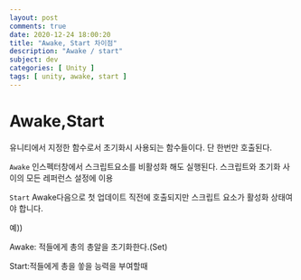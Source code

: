 ```yaml
---
layout: post
comments: true
date: 2020-12-24 18:00:20
title: "Awake, Start 차이점"
description: "Awake / start"
subject: dev
categories: [ Unity ]
tags: [ unity, awake, start ]
---
```


# Awake,Start

유니티에서 지정한 함수로서 초기화시 사용되는 함수들이다. 단 한번만 호출된다.

`Awake`
인스펙터창에서 스크립트요소를 비활성화 해도 실행된다. 스크립트와 초기화 사이의 모든 레퍼런스 설정에 이용

`Start`
Awake다음으로 첫 업데이트 직전에 호출되지만 스크립트 요소가 활성화 상태여야 합니다.

예))

Awake: 적들에게 총의 총알을 초기화한다.(Set)

Start:적들에게 총을 쏳을 능력을 부여할때
